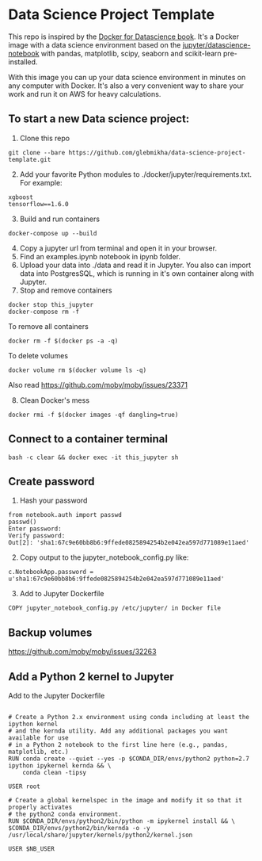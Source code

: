 # Data Science Project Template

This repo is inspired by the [Docker for Datascience book](https://www.amazon.com/Docker-Data-Science-Extensible-Infrastructure/dp/1484230116). It's a Docker image with a data science environment based on the [jupyter/datascience-notebook](https://hub.docker.com/r/jupyter/datascience-notebook/) with pandas, matplotlib, scipy, seaborn and scikit-learn pre-installed.

With this image you can up your data science environment in minutes on any computer with Docker. It's also a very convenient way to share your work and run it on AWS for heavy calculations.

## To start a new Data science project:

1. Clone this repo
  ```
  git clone --bare https://github.com/glebmikha/data-science-project-template.git
  ```
2. Add your favorite Python modules to ./docker/jupyter/requirements.txt. For example:
```
xgboost
tensorflow==1.6.0
```

3. Build and run containers
  ```
  docker-compose up --build
  ```
4. Copy a jupyter url from terminal and open it in your browser.
5. Find an examples.ipynb notebook in ipynb folder.
6. Upload your data into ./data and read it in Jupyter. You also can import data into PostgresSQL, which is running in it's own container along with Jupyter.
7. Stop and remove containers
  ```
  docker stop this_jupyter
  docker-compose rm -f
  ```

  To remove all containers
  ```
  docker rm -f $(docker ps -a -q)
  ```

  To delete volumes
  ```
  docker volume rm $(docker volume ls -q)
  ```

  Also read https://github.com/moby/moby/issues/23371

8. Clean Docker's mess
  ```
  docker rmi -f $(docker images -qf dangling=true)
  ```

## Connect to a container terminal
  ```
  bash -c clear && docker exec -it this_jupyter sh
  ```

## Create password

1. Hash your password
  ```
  from notebook.auth import passwd
  passwd()
  Enter password:
  Verify password:
  Out[2]: 'sha1:67c9e60bb8b6:9ffede0825894254b2e042ea597d771089e11aed'
  ```
2. Copy output to the jupyter_notebook_config.py like:
  ```
  c.NotebookApp.password = u'sha1:67c9e60bb8b6:9ffede0825894254b2e042ea597d771089e11aed'
  ```
3. Add to Jupyter Dockerfile
  ```
  COPY jupyter_notebook_config.py /etc/jupyter/ in Docker file
  ```

## Backup volumes

https://github.com/moby/moby/issues/32263

## Add a Python 2 kernel to Jupyter

Add to the Jupyter Dockerfile

```

# Create a Python 2.x environment using conda including at least the ipython kernel
# and the kernda utility. Add any additional packages you want available for use
# in a Python 2 notebook to the first line here (e.g., pandas, matplotlib, etc.)
RUN conda create --quiet --yes -p $CONDA_DIR/envs/python2 python=2.7 ipython ipykernel kernda && \
    conda clean -tipsy

USER root

# Create a global kernelspec in the image and modify it so that it properly activates
# the python2 conda environment.
RUN $CONDA_DIR/envs/python2/bin/python -m ipykernel install && \
$CONDA_DIR/envs/python2/bin/kernda -o -y /usr/local/share/jupyter/kernels/python2/kernel.json

USER $NB_USER

```
